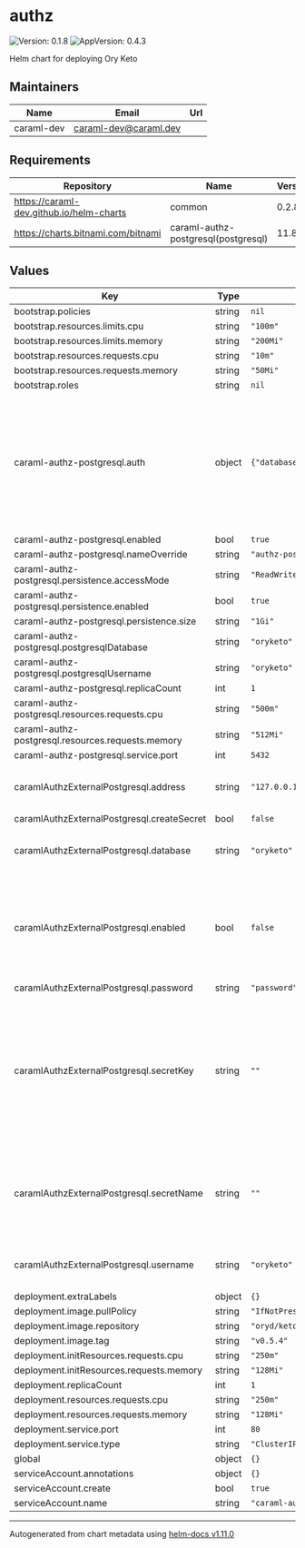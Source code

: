 # authz

![Version: 0.1.8](https://img.shields.io/badge/Version-0.1.8-informational?style=flat-square) ![AppVersion: 0.4.3](https://img.shields.io/badge/AppVersion-0.4.3-informational?style=flat-square)

Helm chart for deploying Ory Keto

## Maintainers

| Name | Email | Url |
| ---- | ------ | --- |
| caraml-dev | <caraml-dev@caraml.dev> |  |

## Requirements

| Repository | Name | Version |
|------------|------|---------|
| https://caraml-dev.github.io/helm-charts | common | 0.2.8 |
| https://charts.bitnami.com/bitnami | caraml-authz-postgresql(postgresql) | 11.8.2 |

## Values

| Key | Type | Default | Description |
|-----|------|---------|-------------|
| bootstrap.policies | string | `nil` |  |
| bootstrap.resources.limits.cpu | string | `"100m"` |  |
| bootstrap.resources.limits.memory | string | `"200Mi"` |  |
| bootstrap.resources.requests.cpu | string | `"10m"` |  |
| bootstrap.resources.requests.memory | string | `"50Mi"` |  |
| bootstrap.roles | string | `nil` |  |
| caraml-authz-postgresql.auth | object | `{"database":"oryketo","username":"oryketo"}` | Postgres chart 11.8 needs username and database to be specified in under `auth` to create them when initialized. |
| caraml-authz-postgresql.enabled | bool | `true` |  |
| caraml-authz-postgresql.nameOverride | string | `"authz-postgresql"` |  |
| caraml-authz-postgresql.persistence.accessMode | string | `"ReadWriteOnce"` |  |
| caraml-authz-postgresql.persistence.enabled | bool | `true` |  |
| caraml-authz-postgresql.persistence.size | string | `"1Gi"` |  |
| caraml-authz-postgresql.postgresqlDatabase | string | `"oryketo"` |  |
| caraml-authz-postgresql.postgresqlUsername | string | `"oryketo"` |  |
| caraml-authz-postgresql.replicaCount | int | `1` |  |
| caraml-authz-postgresql.resources.requests.cpu | string | `"500m"` |  |
| caraml-authz-postgresql.resources.requests.memory | string | `"512Mi"` |  |
| caraml-authz-postgresql.service.port | int | `5432` |  |
| caramlAuthzExternalPostgresql.address | string | `"127.0.0.1"` | Host address for the External postgres |
| caramlAuthzExternalPostgresql.createSecret | bool | `false` |  |
| caramlAuthzExternalPostgresql.database | string | `"oryketo"` | External postgres database schema |
| caramlAuthzExternalPostgresql.enabled | bool | `false` | If you would like to use an external postgres database, enable it here using this |
| caramlAuthzExternalPostgresql.password | string | `"password"` |  |
| caramlAuthzExternalPostgresql.secretKey | string | `""` | If a secret is created by external systems (eg. Vault)., mention the key under which password is stored in secret (eg. postgresql-password) |
| caramlAuthzExternalPostgresql.secretName | string | `""` | If a secret is created by external systems (eg. Vault)., mention the secret name here |
| caramlAuthzExternalPostgresql.username | string | `"oryketo"` | External postgres database user |
| deployment.extraLabels | object | `{}` |  |
| deployment.image.pullPolicy | string | `"IfNotPresent"` |  |
| deployment.image.repository | string | `"oryd/keto"` |  |
| deployment.image.tag | string | `"v0.5.4"` |  |
| deployment.initResources.requests.cpu | string | `"250m"` |  |
| deployment.initResources.requests.memory | string | `"128Mi"` |  |
| deployment.replicaCount | int | `1` |  |
| deployment.resources.requests.cpu | string | `"250m"` |  |
| deployment.resources.requests.memory | string | `"128Mi"` |  |
| deployment.service.port | int | `80` |  |
| deployment.service.type | string | `"ClusterIP"` |  |
| global | object | `{}` |  |
| serviceAccount.annotations | object | `{}` |  |
| serviceAccount.create | bool | `true` |  |
| serviceAccount.name | string | `"caraml-authz"` |  |

----------------------------------------------
Autogenerated from chart metadata using [helm-docs v1.11.0](https://github.com/norwoodj/helm-docs/releases/v1.11.0)

